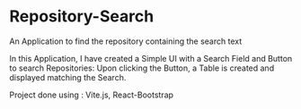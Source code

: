 # Repository-Search
An Application to find the repository containing the search text

In this Application, I have created a Simple UI with a Search Field and Button to search Repositories:
Upon clicking the Button, a Table is created and displayed matching the Search.

Project done using : Vite.js, React-Bootstrap
